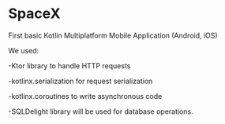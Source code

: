 # SpaceX

First basic Kotlin Multiplatform Mobile Application (Android, iOS)

We used:

-Ktor library to handle HTTP requests

-kotlinx.serialization for request serialization

-kotlinx.coroutines to write asynchronous code

-SQLDelight library will be used for database operations.
